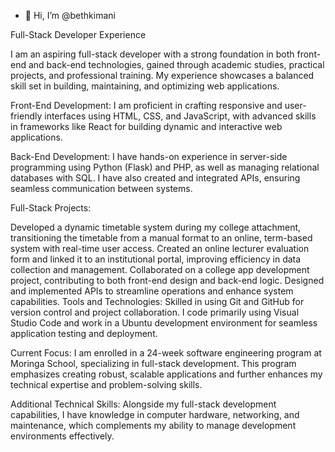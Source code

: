 - 👋 Hi, I’m @bethkimani

Full-Stack Developer Experience

I am an aspiring full-stack developer with a strong foundation in both front-end and back-end technologies, gained through academic studies, practical projects, and professional training. My experience showcases a balanced skill set in building, maintaining, and optimizing web applications.

Front-End Development:
I am proficient in crafting responsive and user-friendly interfaces using HTML, CSS, and JavaScript, with advanced skills in frameworks like React for building dynamic and interactive web applications.

Back-End Development:
I have hands-on experience in server-side programming using Python (Flask) and PHP, as well as managing relational databases with SQL. I have also created and integrated APIs, ensuring seamless communication between systems.

Full-Stack Projects:

Developed a dynamic timetable system during my college attachment, transitioning the timetable from a manual format to an online, term-based system with real-time user access.
Created an online lecturer evaluation form and linked it to an institutional portal, improving efficiency in data collection and management.
Collaborated on a college app development project, contributing to both front-end design and back-end logic.
Designed and implemented APIs to streamline operations and enhance system capabilities.
Tools and Technologies:
Skilled in using Git and GitHub for version control and project collaboration. I code primarily using Visual Studio Code and work in a Ubuntu development environment for seamless application testing and deployment.

Current Focus:
I am enrolled in a 24-week software engineering program at Moringa School, specializing in full-stack development. This program emphasizes creating robust, scalable applications and further enhances my technical expertise and problem-solving skills.

Additional Technical Skills:
Alongside my full-stack development capabilities, I have knowledge in computer hardware, networking, and maintenance, which complements my ability to manage development environments effectively.

